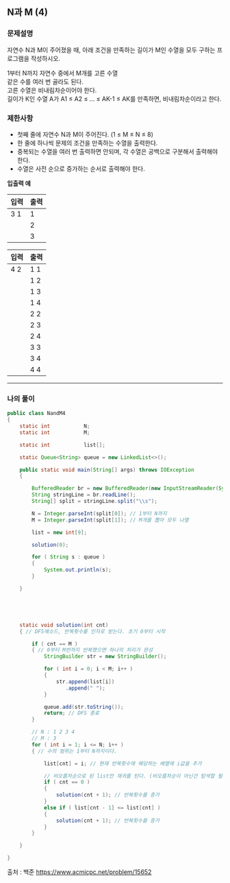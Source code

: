  ## N과 M (4)  
 ### 문제설명
자연수 N과 M이 주어졌을 때, 아래 조건을 만족하는 길이가 M인 수열을 모두 구하는 프로그램을 작성하시오.  

1부터 N까지 자연수 중에서 M개를 고른 수열  
같은 수를 여러 번 골라도 된다.  
고른 수열은 비내림차순이어야 한다.  
길이가 K인 수열 A가 A1 ≤ A2 ≤ ... ≤ AK-1 ≤ AK를 만족하면, 비내림차순이라고 한다.  

### 제한사항
* 첫째 줄에 자연수 N과 M이 주어진다. (1 ≤ M ≤ N ≤ 8)   
* 한 줄에 하나씩 문제의 조건을 만족하는 수열을 출력한다.   
* 중복되는 수열을 여러 번 출력하면 안되며, 각 수열은 공백으로 구분해서 출력해야 한다.   
* 수열은 사전 순으로 증가하는 순서로 출력해야 한다.  

 **입출력 예**  
 
|입력|출력|
|----|----|
|3 1 | 1  |
|    | 2  |
|    | 3  |

|입력|출력|
|----|------|
|4 2 | 1 1  |
|    | 1 2  |
|    | 1 3  |
|    | 1 4  |
|    | 2 2  |
|    | 2 3  |
|    | 2 4  |
|    | 3 3  |
|    | 3 4  |
|    | 4 4  |



------------
### 나의 풀이
~~~java
public class NandM4
{
    static int           N;
    static int           M;

    static int           list[];

    static Queue<String> queue = new LinkedList<>();

    public static void main(String[] args) throws IOException
    {

        BufferedReader br = new BufferedReader(new InputStreamReader(System.in));
        String stringLine = br.readLine();
        String[] split = stringLine.split("\\s");

        N = Integer.parseInt(split[0]); // 1부터 N까지
        M = Integer.parseInt(split[1]); // M개를 뽑아 모두 나열

        list = new int[9];

        solution(0);

        for ( String s : queue )
        {
            System.out.println(s);
        }

    }





    static void solution(int cnt)
    { // DFS메소드, 반복횟수를 인자로 받는다. 초기 0부터 시작

        if ( cnt == M )
        { // 0부터 M번까지 반복했으면 하나의 처리가 완성
            StringBuilder str = new StringBuilder();

            for ( int i = 0; i < M; i++ )
            {
                str.append(list[i])
                   .append(" ");
            }

            queue.add(str.toString());
            return; // DFS 종료
        }

        // N : 1 2 3 4
        // M : 3
        for ( int i = 1; i <= N; i++ )
        { // 수의 범위는 1부터 N까지이다.

            list[cnt] = i; // 현재 반복횟수에 해당하는 배열에 i값을 추가

            // 비오름차순으로 된 list만 재귀를 탄다. (비오름차순이 아닌건 탐색할 필요 x)
            if ( cnt == 0 )
            {
                solution(cnt + 1); // 반복횟수를 증가
            }
            else if ( list[cnt - 1] <= list[cnt] )
            {
                solution(cnt + 1); // 반복횟수를 증가
            }
        }

    }

}
~~~

출처 : 백준  https://www.acmicpc.net/problem/15652
